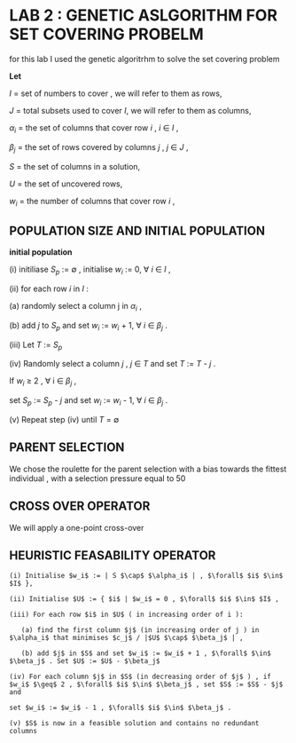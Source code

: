 #  LAB 2 : GENETIC ASLGORITHM FOR SET COVERING PROBELM 

for this lab I used the genetic algoritrhm to solve the set covering problem 

**Let**


$I$ =  set of numbers to cover , we will refer to them as rows, 

$J$ =  total subsets used to cover $I$, we will refer to them as columns, 

$\alpha_i$ = the set of  columns that cover row $i$ , $i$  $\in$  $I$ , 

$\beta_j$ = the set of rows covered by columns $j$ , $j$ $\in$ $J$ ,  

$S$ = the set of columns in a solution, 

$U$ = the set of uncovered rows, 

$w_i$ = the number of columns that cover row $i$ ,

## POPULATION SIZE AND  INITIAL POPULATION 

**initial population**

(i) initiliase $S_p$ := $\emptyset$ , initialise $w_i$ := 0, $\forall$ $i$ $\in$ $I$ ,

(ii) for each row $i$ in $I$ : 
        
   (a) randomly select a column j in $\alpha_i$ , 
        
   (b) add $j$ to $S_p$ and set $w_i$ := $w_i$ + 1, $\forall$ $i$ $\in$ $\beta_j$ . 

(iii) Let $T$ := $S_p$ 

(iv) Randomly select a column $j$ , $j$  $\in$ $T$ and set $T$ := $T$ - $j$ . 

If $w_i$ $\geq$ 2 , $\forall$ i $\in$ $\beta_j$ ,

set $S_p$ := $S_p$ - $j$ and set $w_i$ := $w_i$ - 1, $\forall$ $i$ $\in$ $\beta_j$ .

(v) Repeat step (iv) until $T$ = $\emptyset$


## PARENT SELECTION

We chose the roulette for the parent selection with a bias towards the fittest individual , with a selection pressure equal to 50 



## CROSS OVER OPERATOR 

We will apply a one-point cross-over

## HEURISTIC FEASABILITY OPERATOR 
```
(i) Initialise $w_i$ := | S $\cap$ $\alpha_i$ | , $\forall$ $i$ $\in$ $I$ },

(ii) Initialise $U$ := { $i$ | $w_i$ = 0 , $\forall$ $i$ $\in$ $I$ , 

(iii) For each row $i$ in $U$ ( in increasing order of i ):
        
   (a) find the first column $j$ (in increasing order of j ) in $\alpha_i$ that minimises $c_j$ / |$U$ $\cap$ $\beta_j$ | , 
   
   (b) add $j$ in $S$ and set $w_i$ := $w_i$ + 1 , $\forall$ $\in$ $\beta_j$ . Set $U$ := $U$ - $\beta_j$
   
(iv) For each column $j$ in $S$ (in decreasing order of $j$ ) , if $w_i$ $\geq$ 2 , $\forall$ $i$ $\in$ $\beta_j$ , set $S$ := $S$ - $j$ and 

set $w_i$ := $w_i$ - 1 , $\forall$ $i$ $\in$ $\beta_j$ .

(v) $S$ is now in a feasible solution and contains no redundant columns 

```
